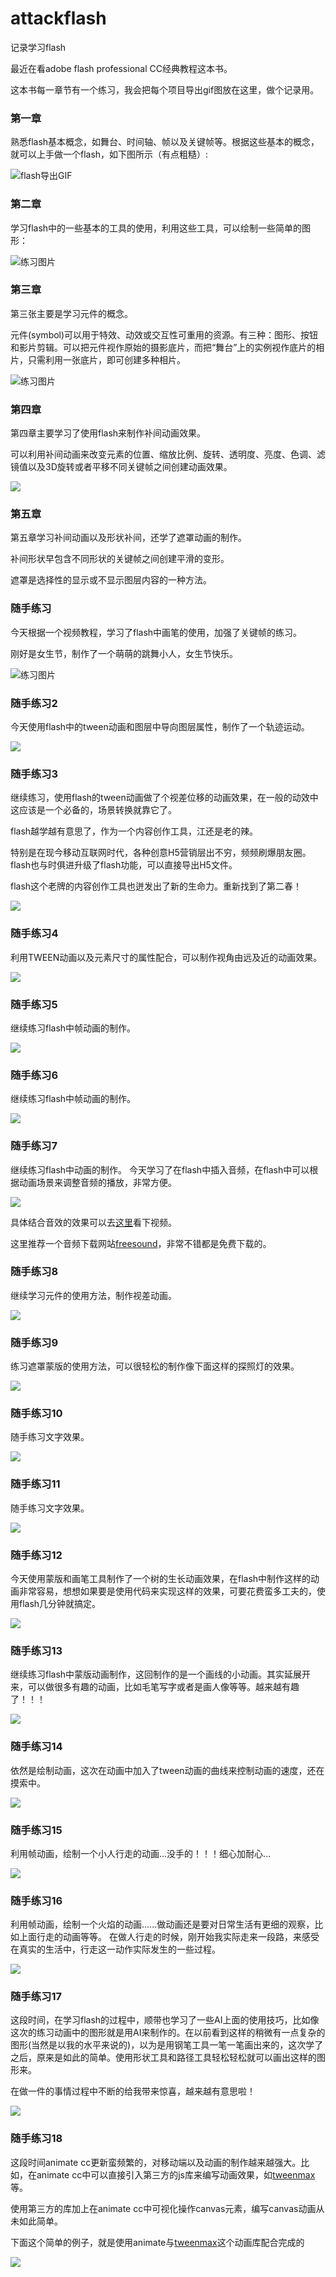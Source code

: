 # attackflash
记录学习flash

最近在看adobe flash professional CC经典教程这本书。

这本书每一章节有一个练习，我会把每个项目导出gif图放在这里，做个记录用。 


### 第一章

熟悉flash基本概念，如舞台、时间轴、帧以及关键帧等。根据这些基本的概念，就可以上手做一个flash，如下图所示（有点粗糙）:

![flash导出GIF](http://pic.yupoo.com/reicky_v/FnpPvQW6/NmA27.gif)

### 第二章

学习flash中的一些基本的工具的使用，利用这些工具，可以绘制一些简单的图形：

![练习图片](http://pic.yupoo.com/reicky_v/FnpPx1wy/medium.jpg)

### 第三章

第三张主要是学习元件的概念。

元件(symbol)可以用于特效、动效或交互性可重用的资源。有三种：图形、按钮和影片剪辑。可以把元件视作原始的摄影底片，而把“舞台”上的实例视作底片的相片，只需利用一张底片，即可创建多种相片。

![练习图片](http://pic.yupoo.com/reicky_v/FnpPxdNT/medium.jpg)

### 第四章

第四章主要学习了使用flash来制作补间动画效果。

可以利用补间动画来改变元素的位置、缩放比例、旋转、透明度、亮度、色调、滤镜值以及3D旋转或者平移不同关键帧之间创建动画效果。

![](http://pic.yupoo.com/reicky_v/FnzgHSJ4/medium.jpg)

### 第五章

第五章学习补间动画以及形状补间，还学了遮罩动画的制作。

补间形状早包含不同形状的关键帧之间创建平滑的变形。

遮罩是选择性的显示或不显示图层内容的一种方法。

### 随手练习

今天根据一个视频教程，学习了flash中画笔的使用，加强了关键帧的练习。

刚好是女生节，制作了一个萌萌的跳舞小人，女生节快乐。

![练习图片](http://pic.yupoo.com/reicky_v/FnSCKzxG/TtBBh.gif)

### 随手练习2

今天使用flash中的tween动画和图层中导向图层属性，制作了一个轨迹运动。

![](http://ww3.sinaimg.cn/large/0060lm7Tgw1f1qler4wplg305s039jro.gif)

### 随手练习3

继续练习，使用flash的tween动画做了个视差位移的动画效果，在一般的动效中这应该是一个必备的，场景转换就靠它了。

flash越学越有意思了，作为一个内容创作工具，江还是老的辣。

特别是在现今移动互联网时代，各种创意H5营销层出不穷，频频刷爆朋友圈。flash也与时俱进升级了flash功能，可以直接导出H5文件。

flash这个老牌的内容创作工具也迸发出了新的生命力。重新找到了第二春！

![](http://ww3.sinaimg.cn/large/0060lm7Tgw1f1qzapf32hg30dw07tn47.gif)

### 随手练习4

利用TWEEN动画以及元素尺寸的属性配合，可以制作视角由远及近的动画效果。

![](http://ww2.sinaimg.cn/large/0060lm7Tgw1f1rq1sgzp9g30fa0b4gpo.gif)

### 随手练习5

继续练习flash中帧动画的制作。

![](http://ww3.sinaimg.cn/large/0060lm7Tgw1f1spoovrlcg30dw07tweq.gif)

### 随手练习6

继续练习flash中帧动画的制作。

![](http://ww4.sinaimg.cn/large/0060lm7Tgw1f1tbei2gfyg30go0b4q32.gif)

### 随手练习7

继续练习flash中动画的制作。 今天学习了在flash中插入音频，在flash中可以根据动画场景来调整音频的播放，非常方便。

![](http://ww1.sinaimg.cn/large/0060lm7Tgw1f1wdgxq4g7g30dw07twf2.gif)

具体结合音效的效果可以去[这里](http://v.qq.com/page/n/s/x/n0188rc2tsx.html)看下视频。

这里推荐一个音频下载网站[freesound](http://freesound.org/)，非常不错都是免费下载的。

### 随手练习8

继续学习元件的使用方法，制作视差动画。

![](http://ww1.sinaimg.cn/large/0060lm7Tgw1f1xnjjbp5hg30g50911kx.gif)

### 随手练习9

练习遮罩蒙版的使用方法，可以很轻松的制作像下面这样的探照灯的效果。

![](http://ww1.sinaimg.cn/large/0060lm7Tgw1f1y14jz0uqg308c062dft.gif)

### 随手练习10

随手练习文字效果。

![](http://ww4.sinaimg.cn/large/0060lm7Tgw1f1ymk3kl1cg308c06t3yg.gif)

### 随手练习11

随手练习文字效果。

![](http://ww1.sinaimg.cn/large/0060lm7Tgw1f1z24nks4og30jy0cj0to.gif)

### 随手练习12

今天使用蒙版和画笔工具制作了一个树的生长动画效果，在flash中制作这样的动画非常容易，想想如果要是使用代码来实现这样的效果，可要花费蛮多工夫的，使用flash几分钟就搞定。

![](http://ww2.sinaimg.cn/large/0060lm7Tgw1f2286z9dg6g30dw0ciglk.gif)

### 随手练习13

继续练习flash中蒙版动画制作，这回制作的是一个画线的小动画。其实延展开来，可以做很多有趣的动画，比如毛笔写字或者是画人像等等。越来越有趣了！！！

![](http://ww4.sinaimg.cn/large/0060lm7Tgw1f23gy2kc9kg30hd0alh2q.gif)

### 随手练习14

依然是绘制动画，这次在动画中加入了tween动画的曲线来控制动画的速度，还在摸索中。

![](http://ww3.sinaimg.cn/large/0060lm7Tgw1f23t19u16cg30fk0aldfn.gif)

### 随手练习15

利用帧动画，绘制一个小人行走的动画...没手的！！！细心加耐心...

![](http://ww1.sinaimg.cn/large/0060lm7Tgw1f24u8kh54kg30dw07taa1.gif)

### 随手练习16

利用帧动画，绘制一个火焰的动画......做动画还是要对日常生活有更细的观察，比如上面行走的动画等等。
在做人行走的时候，刚开始我实际走来一段路，来感受在真实的生活中，行走这一动作实际发生的一些过程。

![](http://ww1.sinaimg.cn/large/0060lm7Tgw1f264z304yqg30fj0ao79n.gif)

### 随手练习17

这段时间，在学习flash的过程中，顺带也学习了一些AI上面的使用技巧，比如像这次的练习动画中的图形就是用AI来制作的。在以前看到这样的稍微有一点复杂的图形(当然是以我的水平来说的)，以为是用钢笔工具一笔一笔画出来的，这次学了之后，原来是如此的简单。使用形状工具和路径工具轻松轻松就可以画出这样的图形来。

在做一件的事情过程中不断的给我带来惊喜，越来越有意思啦！

![](http://ww2.sinaimg.cn/large/0060lm7Tgw1f2ad4sex1gg30ga09rab7.gif)

### 随手练习18

这段时间animate cc更新蛮频繁的，对移动端以及动画的制作越来越强大。比如，在animate cc中可以直接引入第三方的js库来编写动画效果，如[tweenmax](http://www.greensock.com/)等。

使用第三方的库加上在animate cc中可视化操作canvas元素，编写canvas动画从未如此简单。

下面这个简单的例子，就是使用animate与[tweenmax](http://www.greensock.com/)这个动画库配合完成的

![](http://ww4.sinaimg.cn/large/0060lm7Tgw1f3ka1kdke7g30ap0ibq3h.gif)
















